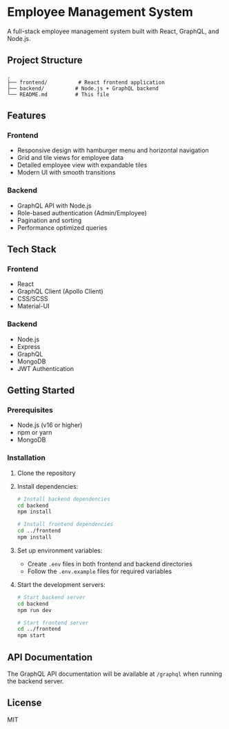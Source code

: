 # Employee Management System

A full-stack employee management system built with React, GraphQL, and Node.js.

## Project Structure

```
.
├── frontend/          # React frontend application
├── backend/          # Node.js + GraphQL backend
└── README.md         # This file
```

## Features

### Frontend
- Responsive design with hamburger menu and horizontal navigation
- Grid and tile views for employee data
- Detailed employee view with expandable tiles
- Modern UI with smooth transitions

### Backend
- GraphQL API with Node.js
- Role-based authentication (Admin/Employee)
- Pagination and sorting
- Performance optimized queries

## Tech Stack

### Frontend
- React
- GraphQL Client (Apollo Client)
- CSS/SCSS
- Material-UI

### Backend
- Node.js
- Express
- GraphQL
- MongoDB
- JWT Authentication

## Getting Started

### Prerequisites
- Node.js (v16 or higher)
- npm or yarn
- MongoDB

### Installation

1. Clone the repository
2. Install dependencies:
   ```bash
   # Install backend dependencies
   cd backend
   npm install

   # Install frontend dependencies
   cd ../frontend
   npm install
   ```

3. Set up environment variables:
   - Create `.env` files in both frontend and backend directories
   - Follow the `.env.example` files for required variables

4. Start the development servers:
   ```bash
   # Start backend server
   cd backend
   npm run dev

   # Start frontend server
   cd ../frontend
   npm start
   ```

## API Documentation

The GraphQL API documentation will be available at `/graphql` when running the backend server.

## License

MIT 